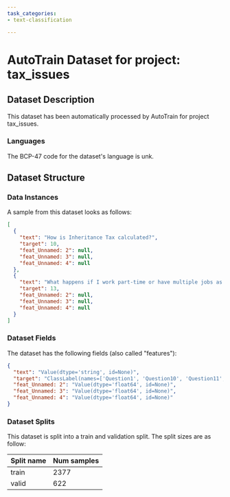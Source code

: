 ```yaml
---
task_categories:
- text-classification

---
```

# AutoTrain Dataset for project: tax_issues

## Dataset Description

This dataset has been automatically processed by AutoTrain for project tax_issues.

### Languages

The BCP-47 code for the dataset's language is unk.

## Dataset Structure

### Data Instances

A sample from this dataset looks as follows:

```json
[
  {
    "text": "How is Inheritance Tax calculated?",
    "target": 10,
    "feat_Unnamed: 2": null,
    "feat_Unnamed: 3": null,
    "feat_Unnamed: 4": null
  },
  {
    "text": "What happens if I work part-time or have multiple jobs as an international student in the UK?",
    "target": 13,
    "feat_Unnamed: 2": null,
    "feat_Unnamed: 3": null,
    "feat_Unnamed: 4": null
  }
]
```

### Dataset Fields

The dataset has the following fields (also called "features"):

```json
{
  "text": "Value(dtype='string', id=None)",
  "target": "ClassLabel(names=['Question1', 'Question10', 'Question11', 'Question12', 'Question13', 'Question14', 'Question15', 'Question16', 'Question17', 'Question18', 'Question19', 'Question2', 'Question20', 'Question21', 'Question22', 'Question23', 'Question24', 'Question25', 'Question26', 'Question27', 'Question28', 'Question29', 'Question3', 'Question30', 'Question31', 'Question32', 'Question33', 'Question34', 'Question35', 'Question36', 'Question37', 'Question38', 'Question39', 'Question4', 'Question40', 'Question41', 'Question42', 'Question43', 'Question44', 'Question45', 'Question46', 'Question47', 'Question49', 'Question5', 'Question50', 'Question6', 'Question7', 'Question8', 'Question9', 'question48'], id=None)",
  "feat_Unnamed: 2": "Value(dtype='float64', id=None)",
  "feat_Unnamed: 3": "Value(dtype='float64', id=None)",
  "feat_Unnamed: 4": "Value(dtype='float64', id=None)"
}
```

### Dataset Splits

This dataset is split into a train and validation split. The split sizes are as follow:

| Split name   | Num samples         |
| ------------ | ------------------- |
| train        | 2377 |
| valid        | 622 |
